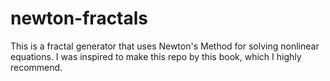 # newton-fractals
This is a fractal generator that uses Newton's Method for solving nonlinear equations.
I was inspired to make this repo by this book, which I highly recommend.

